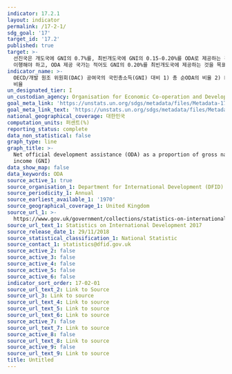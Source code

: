 ```yaml
---
indicator: 17.2.1
layout: indicator
permalink: /17-2-1/
sdg_goal: '17'
target_id: '17.2'
published: true
target: >-
  선진국은 개도국에 GNI의 0.7%를, 최빈개도국에 GNI의 0.15-0.20%를 ODA로 제공하는 것을 포함한 ODA 공약달성을 완전히
  이행해야 하고, ODA 제공 국가는 적어도 GNI의 0.20%를 최빈개도국에 제공하는 것을 목표로 고려할 것을 권장 
indicator_name: >-
  OECD/개발 원조 위원회(DAC) 공여국의 국민총소득(GNI) 대비 1) 총 순ODA의 비율 2) LDC(최빈개도국)에 대한 순ODA
  비율 
un_designated_tier: I
un_custodian_agency: Organisation for Economic Co-operation and Development (OECD)
goal_meta_link: 'https://unstats.un.org/sdgs/metadata/files/Metadata-17-02-01.pdf'
goal_meta_link_text: 'https://unstats.un.org/sdgs/metadata/files/Metadata-17-02-01.pdf'
national_geographical_coverage: 대한민국
computation_units: 퍼센트(%)
reporting_status: complete
data_non_statistical: false
graph_type: line
graph_title: >-
  Net official development assistance (ODA) as a proportion of gross national
  income (GNI)
data_show_map: false
data_keywords: ODA
source_active_1: true
source_organisation_1: Department for International Development (DFID)
source_periodicity_1: Annual
source_earliest_available_1: '1970'
source_geographical_coverage_1: United Kingdom
source_url_1: >-
  https://www.gov.uk/government/collections/statistics-on-international-development
source_url_text_1: Statistics on International Development 2017
source_release_date_1: 29/11/2018
source_statistical_classification_1: National Statistic
source_contact_1: statistics@dfid.gov.uk
source_active_2: false
source_active_3: false
source_active_4: false
source_active_5: false
source_active_6: false
indicator_sort_order: 17-02-01
source_url_text_2: Link to Source
source_url_3: Link to source
source_url_text_4: Link to source
source_url_text_5: Link to source
source_url_text_6: Link to source
source_active_7: false
source_url_text_7: Link to source
source_active_8: false
source_url_text_8: Link to source
source_active_9: false
source_url_text_9: Link to source
title: Untitled
---
```

